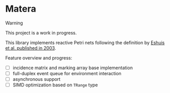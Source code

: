 # Matera

> [!WARNING]
> This project is a work in progress.

This library implements reactive Petri nets following the definition by [Eshuis et al.
published in 2003](https://doi.org/10.1007/3-540-44919-1_20).

Feature overview and progress:

- [ ] incidence matrix and marking array base implementation
- [ ] full-duplex event queue for environment interaction
- [ ] asynchronous support
- [ ] SIMD optimization based on `TRange` type
